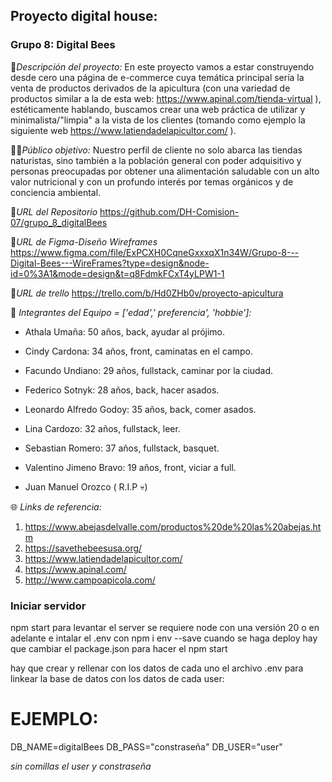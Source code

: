 ## Proyecto digital house: 
### Grupo 8: Digital Bees

🍯*Descripción del proyecto:*
 En este proyecto vamos a estar construyendo desde cero una página de e-commerce cuya temática principal sería la venta de productos derivados de la apicultura (con una variedad de productos similar a la de esta web: https://www.apinal.com/tienda-virtual ), estéticamente hablando, buscamos crear una web práctica de utilizar y minimalista/"limpia" a la vista de los clientes (tomando como ejemplo la siguiente web https://www.latiendadelapicultor.com/ ).

🧔🏽*Público objetivo:*
 Nuestro perfil de cliente no solo abarca las tiendas naturistas, sino también a la población general con poder adquisitivo y personas preocupadas por obtener una alimentación saludable con un alto valor nutricional y con un profundo interés por temas orgánicos y de conciencia ambiental.

🧩*URL del Repositorio*
 https://github.com/DH-Comision-07/grupo_8_digitalBees

🧩*URL de Figma-Diseño Wireframes*
 https://www.figma.com/file/ExPCXH0CqneGxxxqX1n34W/Grupo-8---Digital-Bees---WireFrames?type=design&node-id=0%3A1&mode=design&t=q8FdmkFCxT4yLPW1-1

🧩*URL de trello*
 https://trello.com/b/Hd0ZHb0v/proyecto-apicultura

🚀 *Integrantes del Equipo = ['edad',' preferencia', 'hobbie']:*
- Athala Umaña: 50 años, back, ayudar al prójimo.
- Cindy Cardona: 34 años, front, caminatas en el campo.
- Facundo Undiano: 29 años, fullstack, caminar por la ciudad.
- Federico Sotnyk: 28 años, back, hacer asados.
- Leonardo Alfredo Godoy: 35 años, back, comer asados.
- Lina Cardozo: 32 años, fullstack, leer.
- Sebastian Romero: 37 años, fullstack, basquet.
- Valentino Jimeno Bravo: 19 años, front, viciar a full.

- Juan Manuel Orozco ( R.I.P 💀)

🌐 *Links de referencia:*
  1. https://www.abejasdelvalle.com/productos%20de%20las%20abejas.htm
  2. https://savethebeesusa.org/
  3. https://www.latiendadelapicultor.com/
  4. https://www.apinal.com/
  5. http://www.campoapicola.com/

### Iniciar servidor
 npm start
 para levantar el server se requiere node con una versión 20 o en adelante e intalar el .env con npm i env --save
 cuando se haga deploy hay que cambiar el package.json para hacer el npm start

 hay que crear y rellenar con los datos de cada uno el archivo .env para linkear la base de datos con los datos de cada user:
 
# EJEMPLO:
 DB_NAME=digitalBees
 DB_PASS="constraseña"
 DB_USER="user"

*sin comillas el user y constraseña*